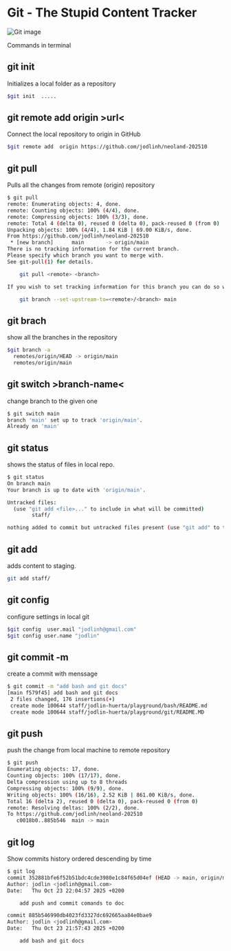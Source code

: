 # Git - The Stupid Content Tracker

![Git image](https://upload.wikimedia.org/wikipedia/commons/thumb/e/e0/Git-logo.svg/1200px-Git-logo.svg.png)

Commands in terminal

## git init

Initializes a local folder as a repository

```sh
$git init  .....
```

## git remote add origin >url<

Connect the local repository to origin in GitHub

```sh
$git remote add  origin https://github.com/jodlinh/neoland-202510
```

## git pull

Pulls all the changes from remote (origin) repository

```sh
$ git pull
remote: Enumerating objects: 4, done.
remote: Counting objects: 100% (4/4), done.
remote: Compressing objects: 100% (3/3), done.
remote: Total 4 (delta 0), reused 0 (delta 0), pack-reused 0 (from 0)
Unpacking objects: 100% (4/4), 1.84 KiB | 69.00 KiB/s, done.
From https://github.com/jodlinh/neoland-202510
 * [new branch]      main       -> origin/main
There is no tracking information for the current branch.
Please specify which branch you want to merge with.
See git-pull(1) for details.

    git pull <remote> <branch>

If you wish to set tracking information for this branch you can do so with:

    git branch --set-upstream-to=<remote>/<branch> main
```

## git  brach

show all the branches in the repository

```sh
$git branch -a
  remotes/origin/HEAD -> origin/main
  remotes/origin/main
```

## git switch >branch-name<

change branch to the given one

```sh
$ git switch main
branch 'main' set up to track 'origin/main'.
Already on 'main'
```

## git status

shows the status of  files in local repo.

```sh
$ git status
On branch main
Your branch is up to date with 'origin/main'.

Untracked files:
  (use "git add <file>..." to include in what will be committed)
        staff/

nothing added to commit but untracked files present (use "git add" to track)
```

## git add  

adds content to staging.

```sh
git add staff/
```

## git config

configure settings in local git

```sh
$git config  user.mail "jodlinh@gmail.com"
$git config user.name "jodlin"
```

## git  commit -m

create a commit with menssage

```sh
$ git commit -m "add bash and git docs"
[main f579f45] add bash and git docs
 2 files changed, 176 insertions(+)
 create mode 100644 staff/jodlin-huerta/playground/bash/README.md
 create mode 100644 staff/jodlin-huerta/playground/git/README.MD
```

## git push

push the change from local machine to remote repository

```sh
$ git push 
Enumerating objects: 17, done.
Counting objects: 100% (17/17), done.
Delta compression using up to 8 threads
Compressing objects: 100% (9/9), done.
Writing objects: 100% (16/16), 2.52 KiB | 861.00 KiB/s, done.
Total 16 (delta 2), reused 0 (delta 0), pack-reused 0 (from 0)
remote: Resolving deltas: 100% (2/2), done.
To https://github.com/jodlinh/neoland-202510
   c0018b0..885b546  main -> main
```

## git log

Show commits history ordered descending by time

```sh
$ git log
commit 352881bfe6f52b51bdc4cde3980e1c84f65d04ef (HEAD -> main, origin/main, origin/HEAD)
Author: jodlin <jodlinh@gmail.com>
Date:   Thu Oct 23 22:04:57 2025 +0200

    add push and commit comands to doc

commit 885b546990db4023fd3327dc692665aa84e0bae9
Author: jodlin <jodlinh@gmail.com>
Date:   Thu Oct 23 21:57:43 2025 +0200

    add bash and git docs
```

